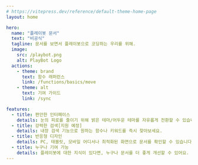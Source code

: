 ```yaml
---
# https://vitepress.dev/reference/default-theme-home-page
layout: home

hero:
  name: "플레이봇 문서"
  text: "비공식"
  tagline: 문서를 보면서 플레이봇으로 코딩하는 우리를 위해.
  image:
    src: /playbot.png
    alt: PlayBot Logo
  actions:
    - theme: brand
      text: 함수 래퍼런스
      link: /functions/basics/move
    - theme: alt
      text: 기여 가이드
      link: /sync

features:
  - title: 편안한 인터페이스
    details: 눈의 피로를 줄이기 위해 밝은 테마/어두운 테마를 자유롭게 전환할 수 있습니다.
  - title: 강력한 검색[지원 예정]
    details: 내장 검색 기능으로 원하는 함수나 키워드를 즉시 찾아보세요.
  - title: 반응형 디자인
    details: PC, 태블릿, 모바일 어디서나 최적화된 화면으로 문서를 확인할 수 있습니다.
  - title: 누구나 기여 가능
    details: 플레이봇에 대한 지식이 있다면, 누구나 문서를 더 좋게 개선할 수 있어요. 포크 → 수정 → PR!
---
```


